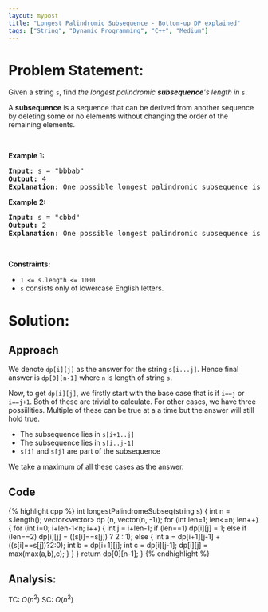 ```yaml
---
layout: mypost
title: "Longest Palindromic Subsequence - Bottom-up DP explained"
tags: ["String", "Dynamic Programming", "C++", "Medium"]
---
```

# Problem Statement:
<p>Given a string <code>s</code>, find <em>the longest palindromic <strong>subsequence</strong>&#39;s length in</em> <code>s</code>.</p>

<p>A <strong>subsequence</strong> is a sequence that can be derived from another sequence by deleting some or no elements without changing the order of the remaining elements.</p>

<p>&nbsp;</p>
<p><strong class="example">Example 1:</strong></p>

<pre>
<strong>Input:</strong> s = &quot;bbbab&quot;
<strong>Output:</strong> 4
<strong>Explanation:</strong> One possible longest palindromic subsequence is &quot;bbbb&quot;.
</pre>

<p><strong class="example">Example 2:</strong></p>

<pre>
<strong>Input:</strong> s = &quot;cbbd&quot;
<strong>Output:</strong> 2
<strong>Explanation:</strong> One possible longest palindromic subsequence is &quot;bb&quot;.
</pre>

<p>&nbsp;</p>
<p><strong>Constraints:</strong></p>

<ul>
	<li><code>1 &lt;= s.length &lt;= 1000</code></li>
	<li><code>s</code> consists only of lowercase English letters.</li>
</ul>

# Solution:
## Approach
We denote `dp[i][j]` as the answer for the string `s[i...j]`. Hence final answer is `dp[0][n-1]` where `n` is length of string `s`.

Now, to get `dp[i][j]`, we firstly start with the base case that is if `i==j` or `i==j+1`. Both of these are trivial to calculate. For other cases, we have three possiilities. Multiple of these can be true at a a time but the answer will still hold true.

- The subsequence lies in `s[i+1..j]`
- The subsequence lies in `s[i..j-1]`
- `s[i]` and `s[j]` are part of the subsequence

We take a maximum of all these cases as the answer.

## Code
 {% highlight cpp %} 
int longestPalindromeSubseq(string s) 
{
    int n = s.length();
    vector<vector<int>> dp (n, vector<int>(n, -1));
    for (int len=1; len<=n; len++)
    {
        for (int i=0; i+len-1<n; i++)
        {
            int j = i+len-1;
            if (len==1) dp[i][j] = 1;
            else if (len==2) dp[i][j] = ((s[i]==s[j]) ? 2 : 1);
            else
            {
                int a = dp[i+1][j-1] + ((s[i]==s[j])?2:0);
                int b = dp[i+1][j];
                int c = dp[i][j-1];
                dp[i][j] = max(max(a,b),c);
            }
        }
    }
    return dp[0][n-1];
}
 {% endhighlight %}
## Analysis:

TC: $O(n^2)$
SC: $O(n^2)$